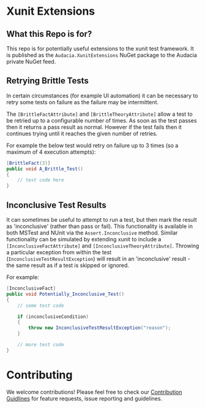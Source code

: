 # Xunit Extensions

## What this Repo is for?

This repo is for potentially useful extensions to the xunit test framework. It is published as the `Audacia.XunitExtensions` NuGet package to the Audacia private NuGet feed.

## Retrying Brittle Tests

In certain circumstances (for example UI automation) it can be necessary to retry some tests on failure as the failure may be intermittent.

The `[BrittleFactAttribute]` and `[BrittleTheoryAttribute]` allow a test to be retried up to a configurable number of times. As soon as the test passes then it returns a pass result as normal. However if the test fails then it continues trying until it reaches the given number of retries.

For example the below test would retry on failure up to 3 times (so a maximum of 4 execution attempts):
```csharp
[BrittleFact(3)]
public void A_Brittle_Test()
{
    // test code here
}
```

## Inconclusive Test Results

It can sometimes be useful to attempt to run a test, but then mark the result as 'inconclusive' (rather than pass or fail). This functionality is available in both MSTest and NUnit via the `Assert.Inconclusive` method. Similar functionality can be simulated by extending xunit to include a `[InconclusiveFactAttribute]` and `[InconclusiveTheoryAttribute]`. Throwing a particular exception from within the test (`InconclusiveTestResultException`) will result in an 'inconclusive' result - the same result as if a test is skipped or ignored.

For example:
```csharp
[InconclusiveFact]
public void Potentially_Inconclusive_Test()
{
    // some test code

    if (inconclusiveCondition)
    {
        throw new InconclusiveTestResultException("reason");
    }

    // more test code
}
```

# Contributing
We welcome contributions! Please feel free to check our [Contribution Guidlines](https://github.com/audaciaconsulting/.github/blob/main/CONTRIBUTING.md) for feature requests, issue reporting and guidelines.